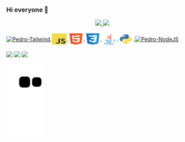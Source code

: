 ### Hi everyone 👋

<div align="center">
  <a href="https://github.com/PClima">
  <img height="180em" src="https://github-readme-stats.vercel.app/api?username=PClima&show_icons=true&theme=blue-green&include_all_commits=true&count_private=true"/>
  <img height="180em" src="https://github-readme-stats.vercel.app/api/top-langs/?username=PClima&layout=compact&langs_count=7&theme=blue-green"/>
</div>
  
<div style="display: inline_block"><br>
  <img align="center" alt="Pedro-Tailwind" height="30" width="40" src="https://seeklogo.com/images/T/tailwind-css-logo-5AD4175897-seeklogo.com.png">
  <img align="center" alt="Pedro-JS" height="30" width="40" src="https://raw.githubusercontent.com/devicons/devicon/master/icons/javascript/javascript-original.svg">
    <img align="center" alt="Pedro-HTML" height="30" width="40" src="https://raw.githubusercontent.com/devicons/devicon/master/icons/html5/html5-original.svg">
  <img align="center" alt="Pedro-CSS" height="30" width="40" src="https://raw.githubusercontent.com/devicons/devicon/master/icons/css3/css3-original.svg">
  <img align="center" alt="Pedro-Java" height="30" width="40" src="https://raw.githubusercontent.com/devicons/devicon/master/icons/java/java-original.svg"> 
  <img align="center" alt="Pedro-Python" height="30" width="40" src="https://raw.githubusercontent.com/devicons/devicon/master/icons/python/python-original.svg">
    <img align="center" alt="Pedro-NodeJS" height="30" width="40" src="https://raw.githubusercontent.com/devicons/devicon/master/icons/python/node-original.svg">
</div>
  
   
<div><br>
  <a href="mailto:cordeirolima.pedro@gmail.com" target="_blank"><img src="https://img.shields.io/badge/Gmail-D14836?style=for-the-badge&logo=gmail&logoColor=white" target="_blank"></a>
  <a href="https://stackoverflow.com/users/12931846/pedro-cordeiro-lima" target="_blank"><img src=" 	https://aleen42.github.io/badges/src/stackoverflow.svg" target="_blank"></a>
  <a href="https://www.linkedin.com/in/pedro-cordeiro/" target="_blank"><img src="https://img.shields.io/badge/-LinkedIn-%230077B5?style=for-the-badge&logo=linkedin&logoColor=white" target="_blank"></a> 
 
  ![Snake animation](https://github.com/rafaballerini/rafaballerini/blob/output/github-contribution-grid-snake.svg)
 
</div>
